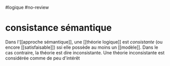 #logique #no-review 
# consistance sémantique

Dans l'[[approche sémantique]], une [[théorie logique]] est _consistante_ (ou encore [[satisfaisable]]) ssi elle possède au moins un [[modèle]]. Dans le cas contraire, la théorie est dire inconsistante.
Une théorie inconsistante est considérée comme de peu d'intérêt

